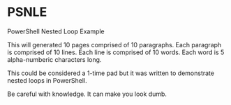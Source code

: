 # PSNLE
PowerShell Nested Loop Example

This will generated 10 pages comprised of 10 paragraphs. Each paragraph is comprised of 10 lines. Each line is comprised of 10 words. Each word is 5 alpha-numberic characters long.

This could be considered a 1-time pad but it was written to demonstrate nested loops in PowerShell. 

Be careful with knowledge. It can make you look dumb.
